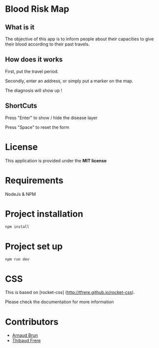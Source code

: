 
# Blood Risk Map

## What is it
The objective of this app is to inform people about their capacities to give their blood according to their past travels.

## How does it works
First, put the travel period.

Secondly, enter an address, or simply put a marker on the map.

The diagnosis will show up !

## ShortCuts

Press "Enter" to show / hide the disease layer

Press "Space" to reset the form

License
============

This application is provided under the **MIT license**


Requirements
============

NodeJs & NPM


Project installation
====================

    npm install

Project set up
==============

    npm run dev


CSS
===================

This is based on [rocket-css]
(http://tfrere.github.io/rocket-css).

Please check the documentation for more information

Contributors
============

 * [Arnaud Brun](https://github.com/arnaud-brun)
 * [Thibaud Frere](https://github.com/tfrere)
